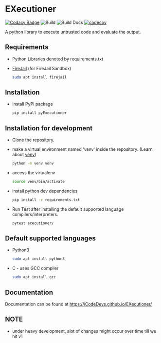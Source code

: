 # EXecutioner

[![Codacy Badge](https://app.codacy.com/project/badge/Grade/1fab847da8434968bb3c7bdaeae8fcb1)](https://www.codacy.com/gh/iCodeDevs/EXecutioner?utm_source=github.com&amp;utm_medium=referral&amp;utm_content=iCodeDevs/EXecutioner&amp;utm_campaign=Badge_Grade)
![Build](https://github.com/iCodeDevs/EXecutioner/actions/workflows/test.yml/badge.svg)
![Build Docs](https://github.com/iCodeDevs/EXecutioner/actions/workflows/doc.yml/badge.svg)
[![codecov](https://codecov.io/gh/iCodeDevs/EXecutioner/branch/master/graph/badge.svg?token=OTT5WHUS9K)](https://codecov.io/gh/iCodeDevs/EXecutioner)

A python library to execute untrusted code and evaluate the output.

## Requirements

- Python Libraries denoted by requirements.txt

- [FireJail](https://firejail.wordpress.com/) (for FireJail Sandbox)

  ```bash
  sudo apt install firejail
  ```

## Installation

- Install PyPI package

  ```bash
  pip install pyExecutioner
  ```

## Installation for development

- Clone the repository.

- make a virtual environment named 'venv' inside the repository. (Learn about [venv](https://docs.python.org/3/tutorial/venv.html))

  ```bash
  python -m venv venv
  ```

- access the virtualenv

  ```bash
  source venv/bin/activate
  ```

- install python dev dependencies

  ```bash
  pip install -r requirements.txt
  ```

- Run Test after installing the default supported language compilers/interpreters.

  ```bash
  pytest executioner/
  ```

## Default supported languages

- Python3

  ```bash
  sudo apt install python3
  ```

- C - uses GCC compiler

  ```bash
  sudo apt install gcc
  ```

## Documentation

Documentation can be found at <https://iCodeDevs.github.io/EXecutioner/>

## NOTE

- under heavy development, alot of changes might occur over time till we hit v1
